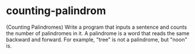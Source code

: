 # counting-palindrom
(Counting Palindromes) Write a program that inputs a sentence and counts the number of palindromes in it. A palindrome is a word that reads the same backward and forward. For example, "tree" is not a palindrome, but "noon" is.
